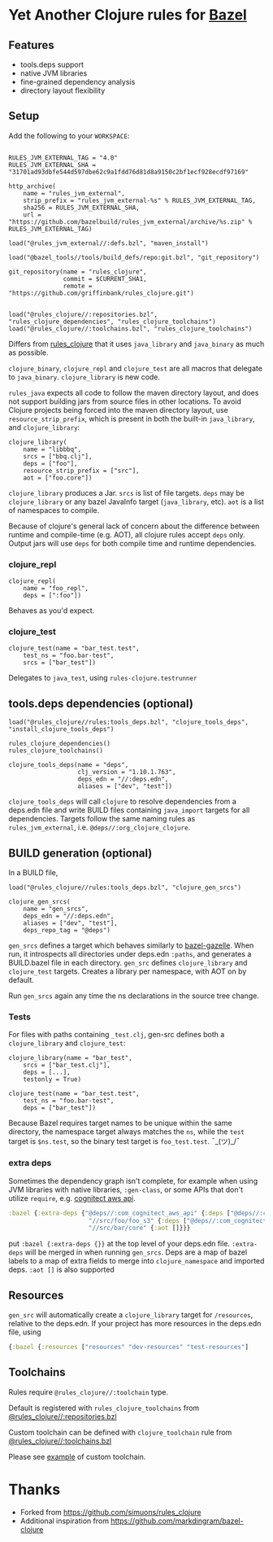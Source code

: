 # Yet Another Clojure rules for [Bazel](https://bazel.build)

## Features
- tools.deps support
- native JVM libraries
- fine-grained dependency analysis
- directory layout flexibility

## Setup

Add the following to your `WORKSPACE`:

```skylark

RULES_JVM_EXTERNAL_TAG = "4.0"
RULES_JVM_EXTERNAL_SHA = "31701ad93dbfe544d597dbe62c9a1fdd76d81d8a9150c2bf1ecf928ecdf97169"

http_archive(
    name = "rules_jvm_external",
    strip_prefix = "rules_jvm_external-%s" % RULES_JVM_EXTERNAL_TAG,
    sha256 = RULES_JVM_EXTERNAL_SHA,
    url = "https://github.com/bazelbuild/rules_jvm_external/archive/%s.zip" % RULES_JVM_EXTERNAL_TAG)

load("@rules_jvm_external//:defs.bzl", "maven_install")

load("@bazel_tools//tools/build_defs/repo:git.bzl", "git_repository")

git_repository(name = "rules_clojure",
               commit = $CURRENT_SHA1,
               remote = "https://github.com/griffinbank/rules_clojure.git")


load("@rules_clojure//:repositories.bzl", "rules_clojure_dependencies", "rules_clojure_toolchains")
load("@rules_clojure//:toolchains.bzl", "rules_clojure_toolchains")
```

Differs from [rules_clojure](https://github.com/simuons/rules_clojure) that it uses `java_library` and `java_binary` as much as possible.

`clojure_binary`, `clojure_repl` and `clojure_test` are all macros that delegate to `java_binary`. `clojure_library` is new code.

`rules_java` expects all code to follow the maven directory layout, and does not support building jars from source files in other locations. To avoid Clojure projects being forced into the maven directory layout, use `resource_strip_prefix`, which is present in both the built-in `java_library`, and `clojure_library`:

```
clojure_library(
    name = "libbbq",
    srcs = ["bbq.clj"],
	deps = ["foo"],
	resource_strip_prefix = ["src"],
    aot = ["foo.core"])
```

`clojure_library` produces a Jar. `srcs` is list of file targets.
`deps` may be `clojure_library` or any bazel JavaInfo target (`java_library`, etc). `aot` is a list of namespaces to compile.

Because of clojure's general lack of concern about the difference between runtime and compile-time (e.g. AOT), all clojure rules accept `deps` only. Output jars will use `deps` for both compile time and runtime dependencies.

### clojure_repl

```
clojure_repl(
    name = "foo_repl",
    deps = [":foo"])
```

Behaves as you'd expect.

### clojure_test

```
clojure_test(name = "bar_test.test",
	test_ns = "foo.bar-test",
	srcs = ["bar_test"])
```

Delegates to `java_test`, using `rules-clojure.testrunner`

## tools.deps dependencies (optional)
```
load("@rules_clojure//rules:tools_deps.bzl", "clojure_tools_deps", "install_clojure_tools_deps")

rules_clojure_dependencies()
rules_clojure_toolchains()

clojure_tools_deps(name = "deps",
                   clj_version = "1.10.1.763",
                   deps_edn = "//:deps.edn",
                   aliases = ["dev", "test"])
```

`clojure_tools_deps` will call `clojure` to resolve dependencies from a deps.edn file and write BUILD files containing `java_import` targets for all dependencies. Targets follow the same naming rules as `rules_jvm_external`, i.e. `@deps//:org_clojure_clojure`.

## BUILD generation (optional)

In a BUILD file,
```
load("@rules_clojure//rules:tools_deps.bzl", "clojure_gen_srcs")

clojure_gen_srcs(
    name = "gen_srcs",
    deps_edn = "//:deps.edn",
    aliases = ["dev", "test"],
    deps_repo_tag = "@deps")
```

`gen_srcs` defines a target which behaves similarly to [bazel-gazelle](https://github.com/bazelbuild/bazel-gazelle). When run, it introspects all directories under deps.edn `:paths`, and generates a BUILD.bazel file in each directory. `gen_src` defines `clojure_library` and `clojure_test` targets. Creates a library per namespace, with AOT on by default.

Run `gen_srcs` again any time the ns declarations in the source tree change.

### Tests

For files with paths containing `_test.clj`, gen-src defines both a `clojure_library` and `clojure_test`:

```
clojure_library(name = "bar_test",
	srcs = ["bar_test.clj"],
	deps = [...],
	testonly = True)

clojure_test(name = "bar_test.test",
	test_ns = "foo.bar-test",
	deps = ["bar_test"])

```

Because Bazel requires target names to be unique within the same directory, the namespace target always matches the `ns`, while the `test` target is `$ns.test`, so the binary test target is `foo_test.test`. ¯\_(ツ)_/¯

### extra deps

Sometimes the dependency graph isn't complete, for example when using JVM libraries with native libraries, `:gen-class`, or some APIs that don't utilize `require`, e.g. [cognitect aws api](https://github.com/cognitect-labs/aws-api).

```clojure
:bazel {:extra-deps {"@deps//:com_cognitect_aws_api" {:deps ["@deps//:com_cognitect_aws_endpoints"]}
                      "//src/foo/foo_s3" {:deps ["@deps//:com_cognitect_aws_s3"]}
					  "//src/bar/core" {:aot []}}}
```

put `:bazel {:extra-deps {}}` at the top level of your deps.edn file. `:extra-deps` will be merged in when running `gen_srcs`. Deps are a map of bazel labels to a map of extra fields to merge into `clojure_namespace` and imported deps. `:aot []` is also supported

## Resources

`gen_src` will automatically create a `clojure_library` target for `/resources`, relative to the deps.edn. If your project has more resources in the deps.edn file, using

```clojure
{:bazel {:resources ["resources" "dev-resources" "test-resources"]
```

## Toolchains

Rules require `@rules_clojure//:toolchain` type.

Default is registered with `rules_clojure_toolchains` from [@rules_clojure//:repositories.bzl](repositories.bzl)

Custom toolchain can be defined with `clojure_toolchain` rule from [@rules_clojure//:toolchains.bzl](toolchains.bzl)

Please see [example](examples/setup/custom) of custom toolchain.

# Thanks

- Forked from https://github.com/simuons/rules_clojure
- Additional inspiration from https://github.com/markdingram/bazel-clojure
